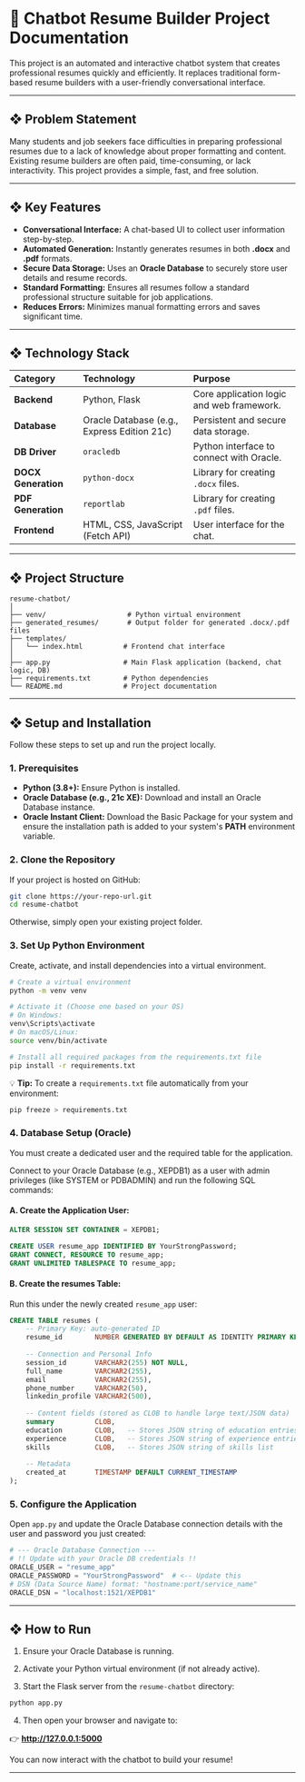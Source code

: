# 🤖 Chatbot Resume Builder Project Documentation

This project is an automated and interactive chatbot system that creates professional resumes quickly and efficiently. It replaces traditional form-based resume builders with a user-friendly conversational interface.

---

## ❖ Problem Statement

Many students and job seekers face difficulties in preparing professional resumes due to a lack of knowledge about proper formatting and content. Existing resume builders are often paid, time-consuming, or lack interactivity. This project provides a simple, fast, and free solution.

---

## ❖ Key Features

* **Conversational Interface:** A chat-based UI to collect user information step-by-step.
* **Automated Generation:** Instantly generates resumes in both **.docx** and **.pdf** formats.
* **Secure Data Storage:** Uses an **Oracle Database** to securely store user details and resume records.
* **Standard Formatting:** Ensures all resumes follow a standard professional structure suitable for job applications.
* **Reduces Errors:** Minimizes manual formatting errors and saves significant time.

---

## ❖ Technology Stack

| Category | Technology | Purpose |
| :--- | :--- | :--- |
| **Backend** | Python, Flask | Core application logic and web framework. |
| **Database** | Oracle Database (e.g., Express Edition 21c) | Persistent and secure data storage. |
| **DB Driver** | `oracledb` | Python interface to connect with Oracle. |
| **DOCX Generation** | `python-docx` | Library for creating `.docx` files. |
| **PDF Generation** | `reportlab` | Library for creating `.pdf` files. |
| **Frontend** | HTML, CSS, JavaScript (Fetch API) | User interface for the chat. |

---

## ❖ Project Structure
```
resume-chatbot/
│
├── venv/                    # Python virtual environment
├── generated_resumes/       # Output folder for generated .docx/.pdf files
├── templates/
│   └── index.html          # Frontend chat interface
│
├── app.py                  # Main Flask application (backend, chat logic, DB)
├── requirements.txt        # Python dependencies
└── README.md               # Project documentation
```

---

## ❖ Setup and Installation

Follow these steps to set up and run the project locally.

### 1. Prerequisites

* **Python (3.8+):** Ensure Python is installed.
* **Oracle Database (e.g., 21c XE):** Download and install an Oracle Database instance.
* **Oracle Instant Client:** Download the Basic Package for your system and ensure the installation path is added to your system's **PATH** environment variable.

### 2. Clone the Repository

If your project is hosted on GitHub:
```bash
git clone https://your-repo-url.git
cd resume-chatbot
```

Otherwise, simply open your existing project folder.

### 3. Set Up Python Environment

Create, activate, and install dependencies into a virtual environment.
```bash
# Create a virtual environment
python -m venv venv

# Activate it (Choose one based on your OS)
# On Windows:
venv\Scripts\activate
# On macOS/Linux:
source venv/bin/activate

# Install all required packages from the requirements.txt file
pip install -r requirements.txt
```

💡 **Tip:** To create a `requirements.txt` file automatically from your environment:
```bash
pip freeze > requirements.txt
```

### 4. Database Setup (Oracle)

You must create a dedicated user and the required table for the application.

Connect to your Oracle Database (e.g., XEPDB1) as a user with admin privileges (like SYSTEM or PDBADMIN) and run the following SQL commands:

#### A. Create the Application User:
```sql
ALTER SESSION SET CONTAINER = XEPDB1;

CREATE USER resume_app IDENTIFIED BY YourStrongPassword;
GRANT CONNECT, RESOURCE TO resume_app;
GRANT UNLIMITED TABLESPACE TO resume_app;
```

#### B. Create the resumes Table:

Run this under the newly created `resume_app` user:
```sql
CREATE TABLE resumes (
    -- Primary Key: auto-generated ID
    resume_id        NUMBER GENERATED BY DEFAULT AS IDENTITY PRIMARY KEY,
    
    -- Connection and Personal Info
    session_id       VARCHAR2(255) NOT NULL,
    full_name        VARCHAR2(255),
    email            VARCHAR2(255),
    phone_number     VARCHAR2(50),
    linkedin_profile VARCHAR2(500),
    
    -- Content fields (stored as CLOB to handle large text/JSON data)
    summary          CLOB,
    education        CLOB,   -- Stores JSON string of education entries
    experience       CLOB,   -- Stores JSON string of experience entries
    skills           CLOB,   -- Stores JSON string of skills list
    
    -- Metadata
    created_at       TIMESTAMP DEFAULT CURRENT_TIMESTAMP
);
```

### 5. Configure the Application

Open `app.py` and update the Oracle Database connection details with the user and password you just created:
```python
# --- Oracle Database Connection ---
# !! Update with your Oracle DB credentials !!
ORACLE_USER = "resume_app"
ORACLE_PASSWORD = "YourStrongPassword"  # <-- Update this
# DSN (Data Source Name) format: "hostname:port/service_name"
ORACLE_DSN = "localhost:1521/XEPDB1"
```

---

## ❖ How to Run

1. Ensure your Oracle Database is running.

2. Activate your Python virtual environment (if not already active).

3. Start the Flask server from the `resume-chatbot` directory:
```bash
python app.py
```

4. Then open your browser and navigate to:

👉 **http://127.0.0.1:5000**

You can now interact with the chatbot to build your resume!

---

